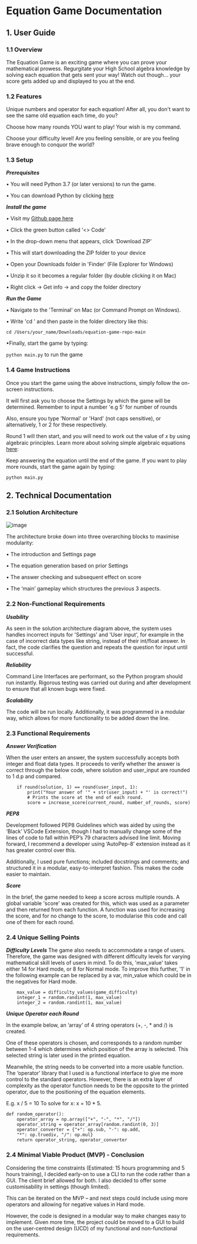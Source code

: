 #  Equation Game Documentation

## 1.  User Guide

### 1.1  Overview

The Equation Game is an exciting game where you can prove your mathematical prowess. Regurgitate your High School algebra knowledge by solving each equation that gets sent your way! Watch out though... your score gets added up and displayed to you at the end. 

### 1.2  Features

Unique numbers and operator for each equation! After all, you don't want to see the same old equation each time, do you?

Choose how many rounds YOU want to play! Your wish is my command. 

Choose your difficulty level! Are you feeling sensible, or are you feeling brave enough to conquor the world?

### 1.3  Setup

***Prerequisites***

• You will need Python 3.7 (or later versions) to run the game.

• You can download Python by clicking [here](https://www.python.org/downloads/)

***Install the game***

• Visit my [Github page here](https://github.com/HenryLevenNU/equation-game-repo)

• Click the green button called ‘<> Code’ 

• In the drop-down menu that appears, click ‘Download ZIP’

• This will start downloading the ZIP folder to your device

• Open your Downloads folder in 'Finder' (File Explorer for Windows)

• Unzip it so it becomes a regular folder (by double clicking it on Mac)

• Right click -> Get info -> and copy the folder directory 

***Run the Game***

• Navigate to the 'Terminal' on Mac (or Command Prompt on Windows).

• Write 'cd ' and then paste in the folder directory like this:

```
cd /Users/your_name/Downloads/equation-game-repo-main
```

•Finally, start the game by typing:

```python main.py``` to run the game

### 1.4  Game Instructions

Once you start the game using the above instructions, simply follow the on-screen instructions.

It will first ask you to choose the Settings by which the game will be determined. Remember to input a number 'e.g 5' for number of rounds

Also, ensure you type 'Normal' or 'Hard' (not caps sensitive), or alternatively, 1 or 2 for these respectively.

Round 1 will then start, and you will need to work out the value of 𝑥 by using algebraic principles. Learn more about solving simple algebraic equations [here](https://www.cliffsnotes.com/study-guides/basic-math/basic-math-and-pre-algebra/variables-algebraic-expressions-and-simple-equations/solving-simple-equations):

Keep answering the equation until the end of the game. If you want to play more rounds, start the game again by typing:

```python main.py```

## 2.  Technical Documentation

### 2.1  Solution Architecture

![image](https://github.com/user-attachments/assets/2eb7bebd-41a8-4389-99c7-535273853ede)

The architecture broke down into three overarching blocks to maximise modularity:

•	The introduction and Settings page

•	The equation generation based on prior Settings

•	The answer checking and subsequent effect on score

•	The ‘main’ gameplay which structures the previous 3 aspects.

### 2.2  Non-Functional Requirements

***Usability***

As seen in the solution architecture diagram above, the system uses handles incorrect inputs for 'Settings' and 'User input', for example in the case of incorrect data types like string, instead of their int/float answer.
In fact, the code clarifies the question and repeats the question for input until successful.

***Reliability***

Command Line Interfaces are performant, so the Python program should run instantly. 
Rigorous testing was carried out during and after development to ensure that all known bugs were fixed. 

***Scalability***

The code will be run locally. Additionally, it was programmed in a modular way, which allows for more functionality to be added down the line. 


### 2.3  Functional Requirements

***Answer Verification***

When the user enters an answer, the system successfully accepts both integer and float data types. 
It proceeds to verify whether the answer is correct through the below code, where solution and user_input are rounded to 1 d.p and compared.
```
    if round(solution, 1) == round(user_input, 1):
        print("Your answer of '" + str(user_input) + "' is correct!")
        # Prints the score at the end of each round.
        score = increase_score(current_round, number_of_rounds, score)
```
***PEP8***

Development followed PEP8 Guidelines which was aided by using the ‘Black’ VSCode Extension, though I had to manually change some of the lines of code to fall within PEP’s 79 characters advised line limit. 
Moving forward, I recommend a developer using ‘AutoPep-8’ extension instead as it has greater control over this.

Additionally, I used pure functions; included docstrings and comments; and structured it in a modular, easy-to-interpret fashion. This makes the code easier to maintain.

***Score***

In the brief, the game needed to keep a score across multiple rounds. A global variable 'score' was created for this, which was used as a parameter and then returned from each function.
A function was used for increasing the score, and for no change to the score, to modularise this code and call one of them for each round. 

### 2.4 Unique Selling Points

***Difficulty Levels***
The game also needs to accommodate a range of users. Therefore, the game was designed with different difficulty levels for varying mathematical skill levels of users in mind. 
To do this, 'max_value' takes either 14 for Hard mode, or 8 for Normal mode. To improve this further, '1' in the following example can be replaced by a var, min_value which could be in the negatives for Hard mode.
```
    max_value = difficulty_values(game_difficulty)
    integer_1 = random.randint(1, max_value)
    integer_2 = random.randint(1, max_value)
```

***Unique Operator each Round***

In the example below, an ‘array’ of 4 string operators (+, -, * and /) is created.

One of these operators is chosen, and corresponds to a random number between 1-4 which determines which position of the array is selected. This selected string is later used in the printed equation.

Meanwhile, the string needs to be converted into a more usable function. The ‘operator’ library that I used is a functional interface to give me more control to the standard operators. However, there is an extra layer of complexity as the operator function needs to be the opposite to the printed operator, due to the positioning of the equation elements. 

E.g.
x / 5 = 10
To solve for x: x = 10 * 5. 

```
def random_operator():
    operator_array = np.array(["+", "-", "*", "/"])
    operator_string = operator_array[random.randint(0, 3)]
    operator_converter = {"+": op.sub, "-": op.add,
    "*": op.truediv, "/": op.mul}
    return operator_string, operator_converter
```

### 2.4  Minimal Viable Product (MVP) - Conclusion
Considering the time constraints (Estimated: 15 hours programming and 5 hours training), I decided early-on to use a CLI to run the code rather than a GUI. The client brief allowed for both. I also decided to offer some customisability in settings (though limited). 

This can be iterated on the MVP – and next steps could include using more operators and allowing for negative values in Hard mode. 

However, the code is designed in a modular way to make changes easy to implement. Given more time, the project could be moved to a GUI to build on the user-centred design (UCD) of my functional and non-functional requirements.



